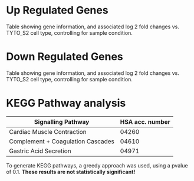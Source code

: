 # Up Regulated Genes
Table showing gene information, and associated log 2 fold changes vs. TYTO_S2 cell type, controlling for sample condition.

# Down Regulated Genes
Table showing gene information, and associated log 2 fold changes vs. TYTO_S2 cell type, controlling for sample condition. 

# KEGG Pathway analysis
| Signalling Pathway | HSA acc. number |
|--------------------|-----------------|
| Cardiac Muscle Contraction               | 04260           |
| Complement + Coagulation Cascades           | 04610           |
| Gastric Acid Secretion     | 04971           |

To generate KEGG pathways, a greedy approach was used, using a pvalue of 0.1. **These results are not statistically significant!**

